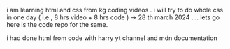i am learning html and css from kg coding videos .
i will try to do whole css in one day ( i.e.,  8 hrs video + 8 hrs code ) -> 28 th march 2024 .... lets go 
here is the code repo for the same.


i had done html from code with harry yt channel and mdn documentation 
